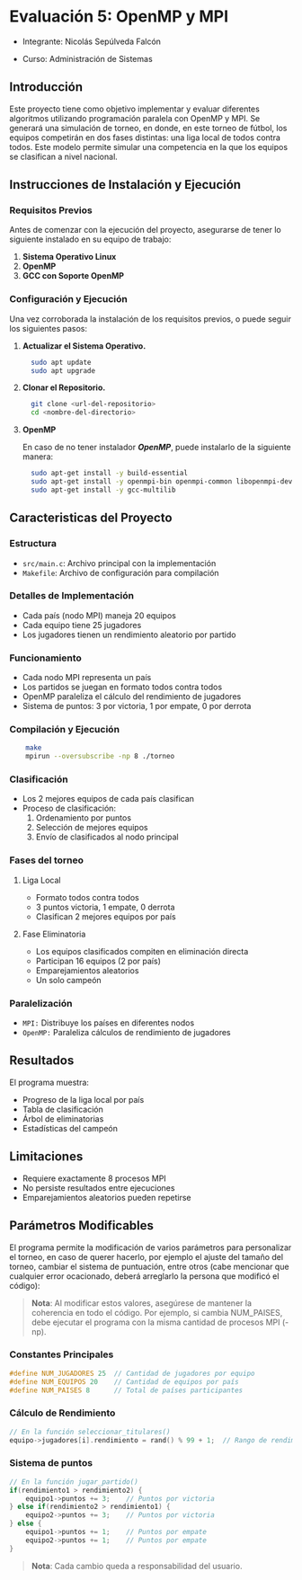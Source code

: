 # Evaluación 5: OpenMP y MPI
- Integrante: Nicolás Sepúlveda Falcón
  
- Curso: Administración de Sistemas



## Introducción
Este proyecto tiene como objetivo implementar y evaluar diferentes algoritmos utilizando programación paralela con OpenMP y MPI. Se generará una simulación de torneo, en donde, en este torneo de fútbol, los equipos competirán en dos fases distintas: una liga local de todos contra todos. Este modelo permite simular una competencia en la que los equipos se clasifican a nivel nacional.

## Instrucciones de Instalación y Ejecución
### Requisitos Previos
Antes de comenzar con la ejecución del proyecto, asegurarse de tener lo siguiente instalado en su equipo de trabajo:
1. **Sistema Operativo Linux**
2. **OpenMP**
3. **GCC con Soporte OpenMP**

### Configuración y Ejecución
Una vez corroborada la instalación de los requisitos previos, o puede seguir los siguientes pasos:

1. **Actualizar el Sistema Operativo.**
    ```bash
      sudo apt update
      sudo apt upgrade
    ```
2. **Clonar el Repositorio.**
    ```bash
      git clone <url-del-repositorio>
      cd <nombre-del-directorio>
    ```
3. **OpenMP**

   En caso de no tener instalador **_OpenMP_**, puede instalarlo de la siguiente manera:
    ```bash
      sudo apt-get install -y build-essential
      sudo apt-get install -y openmpi-bin openmpi-common libopenmpi-dev
      sudo apt-get install -y gcc-multilib
    ```

## Caracteristicas del Proyecto
### Estructura

- `src/main.c`: Archivo principal con la implementación
- `Makefile`: Archivo de configuración para compilación

### Detalles de Implementación
- Cada país (nodo MPI) maneja 20 equipos
- Cada equipo tiene 25 jugadores
- Los jugadores tienen un rendimiento aleatorio por partido

### Funcionamiento
- Cada nodo MPI representa un país
- Los partidos se juegan en formato todos contra todos
- OpenMP paraleliza el cálculo del rendimiento de jugadores
- Sistema de puntos: 3 por victoria, 1 por empate, 0 por derrota

### Compilación y Ejecución
```bash
    make
    mpirun --oversubscribe -np 8 ./torneo
```

### Clasificación
- Los 2 mejores equipos de cada país clasifican
- Proceso de clasificación:
  1. Ordenamiento por puntos
  2. Selección de mejores equipos
  3. Envío de clasificados al nodo principal

### Fases del torneo
1. Liga Local
   - Formato todos contra todos
   - 3 puntos victoria, 1 empate, 0 derrota
   - Clasifican 2 mejores equipos por país
     
3. Fase Eliminatoria
   - Los equipos clasificados compiten en eliminación directa
   - Participan 16 equipos (2 por país)
   - Emparejamientos aleatorios
   - Un solo campeón

### Paralelización
- `MPI:` Distribuye los países en diferentes nodos
- `OpenMP:` Paraleliza cálculos de rendimiento de jugadores

## Resultados
El programa muestra:
- Progreso de la liga local por país
- Tabla de clasificación
- Árbol de eliminatorias
- Estadísticas del campeón

## Limitaciones
- Requiere exactamente 8 procesos MPI
- No persiste resultados entre ejecuciones
- Emparejamientos aleatorios pueden repetirse

## Parámetros Modificables

El programa permite la modificación de varios parámetros para personalizar el torneo, en caso de querer hacerlo, por ejemplo el ajuste del tamaño del torneo, cambiar el sistema de puntuación, entre otros (cabe mencionar que cualquier error ocacionado, deberá arreglarlo la persona que modificó el código):
> **Nota**: Al modificar estos valores, asegúrese de mantener la coherencia en todo el código. Por ejemplo, si cambia NUM_PAISES, debe ejecutar el programa con la misma cantidad de procesos MPI (-np).

### Constantes Principales
```c
#define NUM_JUGADORES 25  // Cantidad de jugadores por equipo
#define NUM_EQUIPOS 20    // Cantidad de equipos por país
#define NUM_PAISES 8      // Total de países participantes
```

### Cálculo de Rendimiento
```c
// En la función seleccionar_titulares()
equipo->jugadores[i].rendimiento = rand() % 99 + 1;  // Rango de rendimiento: 1-99
```

### Sistema de puntos
```c
// En la función jugar_partido()
if(rendimiento1 > rendimiento2) {
    equipo1->puntos += 3;    // Puntos por victoria
} else if(rendimiento2 > rendimiento1) {
    equipo2->puntos += 3;    // Puntos por victoria
} else {
    equipo1->puntos += 1;    // Puntos por empate
    equipo2->puntos += 1;    // Puntos por empate
}
```
> **Nota**: Cada cambio queda a responsabilidad del usuario.
